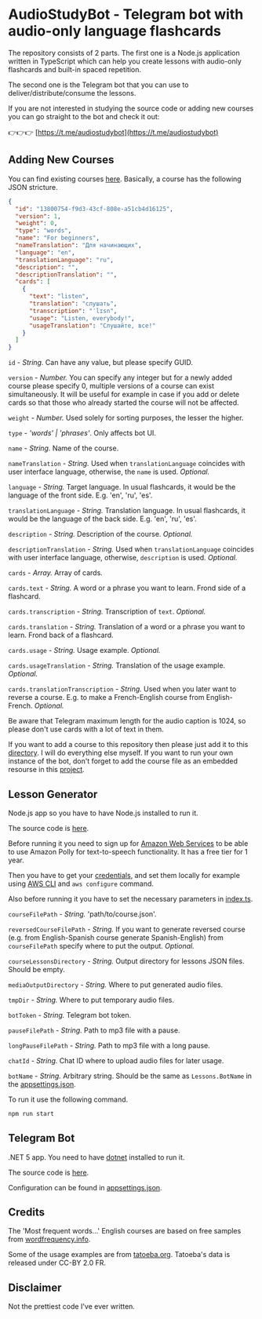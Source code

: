 # AudioStudyBot - Telegram bot with audio-only language flashcards

The repository consists of 2 parts. The first one is a Node.js application written in TypeScript which can help you create lessons with audio-only flashcards and built-in spaced repetition.

The second one is the Telegram bot that you can use to deliver/distribute/consume the lessons.

If you are not interested in studying the source code or adding new courses you can go straight to the bot and check it out: 

👉👉👉 [https://t.me/audiostudybot](https://t.me/audiostudybot)

## Adding New Courses
You can find existing courses [here](src/AudioStudy.Bot/AudioStudy.Bot.Courses/courses). Basically, a course has the following JSON stricture.
```json
{
  "id": "13800754-f9d3-43cf-808e-a51cb4d16125",
  "version": 1,
  "weight": 0,
  "type": "words",
  "name": "For beginners",
  "nameTranslation": "Для начинающих",
  "language": "en",
  "translationLanguage": "ru",
  "description": "",
  "descriptionTranslation": "",
  "cards": [
    {
      "text": "listen",
      "translation": "cлушать",
      "transcription": "ˈlɪsn",
      "usage": "Listen, everybody!",
      "usageTranslation": "Слушайте, все!"
    }
  ]
}
```

``id`` - *String.* Can have any value, but please specify GUID.

``version`` - *Number.* You can specify any integer but for a newly added course please specify 0, multiple versions of a course can exist simultaneously. It will be useful for example in case if you add or delete cards so that those who already started the course will not be affected.

``weight`` - *Number.* Used solely for sorting purposes, the lesser the higher.

``type`` - *'words' | 'phrases'*. Only affects bot UI.

``name`` - *String.* Name of the course.

``nameTranslation`` - *String.* Used when ``translationLanguage`` coincides with user interface language, otherwise, the ``name`` is used. *Optional.*

``language`` - *String.* Target language. In usual flashcards, it would be the language of the front side. E.g. 'en', 'ru', 'es'.

``translationLanguage`` - *String.* Translation language. In usual flashcards, it would be the language of the back side. E.g. 'en', 'ru', 'es'.

``description`` - *String.* Description of the course. *Optional.*

``descriptionTranslation`` - *String.* Used when ``translationLanguage`` coincides with user interface language, otherwise, ``description`` is used. *Optional.*

``cards`` - *Array.* Array of cards.

``cards.text`` - *String.* A word or a phrase you want to learn. Frond side of a flashcard.

``cards.transcription`` - *String.* Transcription of ``text``. *Optional.*

``cards.translation`` - *String.* Translation of a word or a phrase you want to learn. Frond back of a flashcard. 

``cards.usage`` - *String.* Usage example. *Optional.*

``cards.usageTranslation`` - *String.* Translation of the usage example. *Optional.*

``cards.translationTranscription`` - *String.* Used when you later want to reverse a course. E.g. to make a French-English course from English-French. *Optional.*

Be aware that Telegram maximum length for the audio caption is 1024, so please don't use cards with a lot of text in them.

If you want to add a course to this repository then please just add it to this [directory](src/AudioStudy.Bot/AudioStudy.Bot.Courses/courses). I will do everything else myself. If you want to run your own instance of the bot, don't forget to add the course file as an embedded resourse in this  [project](src/AudioStudy.Bot/AudioStudy.Bot.Courses/AudioStudy.Bot.Courses.csproj).

## Lesson Generator
Node.js app so you have to have Node.js installed to run it.

The source code is [here](src/lesson-generator/).

Before running it you need to sign up for [Amazon Web Services](https://aws.amazon.com/) to be able to use Amazon Polly for text-to-speech functionality. It has a free tier for 1 year.

Then you have to get your [credentials](https://docs.aws.amazon.com/sdk-for-javascript/v2/developer-guide/getting-your-credentials.html), and set them locally for example using [AWS CLI](https://aws.amazon.com/en/cli/) and ``aws configure`` command.

Also before running it you have to set the necessary parameters in [index.ts](src/lesson-generator/src/index.ts).

```courseFilePath``` - *String.* 'path/to/course.json'.

```reversedCourseFilePath``` - *String.* If you want to generate reversed course (e.g. from English-Spanish course generate Spanish-English) from ```courseFilePath``` specify where to put the output. *Optional.*

```courseLessonsDirectory``` - *String.* Output directory for lessons JSON files. Should be empty.

```mediaOutputDirectory``` - *String.* Where to put generated audio files.

```tmpDir``` - *String.* Where to put temporary audio files.

```botToken``` - *String.* Telegram bot token.

```pauseFilePath``` - *String.* Path to mp3 file with a pause.

```longPauseFilePath``` - *String.* Path to mp3 file with a long pause.

```chatId``` - *String.* Chat ID where to upload audio files for later usage.

```botName``` - *String.* Arbitrary string. Should be the same as ```Lessons.BotName``` in the [appsettings.json](src/AudioStudy.Bot/AudioStudy.Bot.Host/appsettings.json).
       
To run it use the following command.

```js
npm run start
```

## Telegram Bot

.NET 5 app. You need to have [dotnet](https://dotnet.microsoft.com/download/dotnet) installed to run it.

The source code is [here](src/AudioStudy.Bot).

Configuration can be found in [appsettings.json](src/AudioStudy.Bot/AudioStudy.Bot.Host/appsettings.json).

## Credits

The 'Most frequent words...' English courses are based on free samples from [wordfrequency.info](https://www.wordfrequency.info/).

Some of the usage examples are from [tatoeba.org](https://tatoeba.org/). Tatoeba's data is released under CC-BY 2.0 FR. 

## Disclaimer
Not the prettiest code I've ever written.